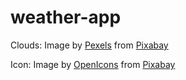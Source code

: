 # weather-app

Clouds: Image by <a href="https://pixabay.com/users/pexels-2286921/?utm_source=link-attribution&utm_medium=referral&utm_campaign=image&utm_content=1282314">Pexels</a> from <a href="https://pixabay.com//?utm_source=link-attribution&utm_medium=referral&utm_campaign=image&utm_content=1282314">Pixabay</a>

Icon: Image by <a href="https://pixabay.com/users/openicons-28911/?utm_source=link-attribution&utm_medium=referral&utm_campaign=image&utm_content=98534">OpenIcons</a> from <a href="https://pixabay.com//?utm_source=link-attribution&utm_medium=referral&utm_campaign=image&utm_content=98534">Pixabay</a>
